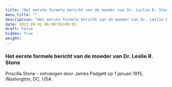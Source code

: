 ```yaml
---
title: "Het eerste formele bericht van de moeder van Dr. Leslie R. Stone"
menu_title: ""
description: "Het eerste formele bericht van de moeder van Dr. Leslie R. Stone"
date: 2023-09-01 06:00:01+00:01
draft: False
hidden: True
weight:
---
```

### Het eerste formele bericht van de moeder van Dr. Leslie R. Stone

Priscilla Stone - ontvangen door James Padgett op 1 januari 1915, Washington, DC, USA.
